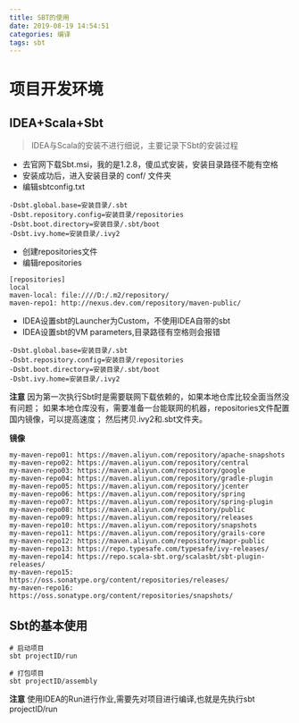```yaml
---
title: SBT的使用
date: 2019-08-19 14:54:51
categories: 编译
tags: sbt
---
```


# 项目开发环境
## IDEA+Scala+Sbt

> IDEA与Scala的安装不进行细说，主要记录下Sbt的安装过程

<!-- more -->

- 去官网下载Sbt.msi，我的是1.2.8，傻瓜式安装，安装目录路径不能有空格
- 安装成功后，进入安装目录的 conf/ 文件夹
- 编辑sbtconfig.txt
```
-Dsbt.global.base=安装目录/.sbt
-Dsbt.repository.config=安装目录/repositories
-Dsbt.boot.directory=安装目录/.sbt/boot
-Dsbt.ivy.home=安装目录/.ivy2
```
- 创建repositories文件
- 编辑repositories
```
[repositories]
local
maven-local: file:////D:/.m2/repository/
maven-repo1: http://nexus.dev.com/repository/maven-public/
```

- IDEA设置sbt的Launcher为Custom，不使用IDEA自带的sbt
- IDEA设置sbt的VM parameters,目录路径有空格则会报错
```
-Dsbt.global.base=安装目录/.sbt
-Dsbt.repository.config=安装目录/repositories
-Dsbt.boot.directory=安装目录/.sbt/boot
-Dsbt.ivy.home=安装目录/.ivy2
```

**注意** 因为第一次执行Sbt时是需要联网下载依赖的，如果本地仓库比较全面当然没有问题；
如果本地仓库没有，需要准备一台能联网的机器，repositories文件配置国内镜像，可以提高速度；
然后拷贝.ivy2和.sbt文件夹。

**镜像**
```
my-maven-repo01: https://maven.aliyun.com/repository/apache-snapshots
my-maven-repo02: https://maven.aliyun.com/repository/central
my-maven-repo03: https://maven.aliyun.com/repository/google
my-maven-repo04: https://maven.aliyun.com/repository/gradle-plugin
my-maven-repo05: https://maven.aliyun.com/repository/jcenter
my-maven-repo06: https://maven.aliyun.com/repository/spring
my-maven-repo07: https://maven.aliyun.com/repository/spring-plugin
my-maven-repo08: https://maven.aliyun.com/repository/public
my-maven-repo09: https://maven.aliyun.com/repository/releases
my-maven-repo10: https://maven.aliyun.com/repository/snapshots
my-maven-repo11: https://maven.aliyun.com/repository/grails-core
my-maven-repo12: https://maven.aliyun.com/repository/mapr-public
my-maven-repo13: https://repo.typesafe.com/typesafe/ivy-releases/
my-maven-repo14: https://repo.scala-sbt.org/scalasbt/sbt-plugin-releases/
my-maven-repo15: https://oss.sonatype.org/content/repositories/releases/
my-maven-repo16: https://oss.sonatype.org/content/repositories/snapshots/
```

## Sbt的基本使用
```
# 启动项目
sbt projectID/run

# 打包项目
sbt projectID/assembly
```

**注意** 使用IDEA的Run进行作业,需要先对项目进行编译,也就是先执行sbt projectID/run